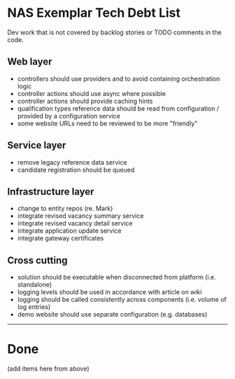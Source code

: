 # NAS Exemplar Tech Debt List #

Dev work that is not covered by backlog stories or TODO comments in the code. 

## Web layer ##

- controllers should use providers and to avoid containing orchestration logic
- controller actions should use async where possible
- controller actions should provide caching hints
- qualification types reference data should be read from configuration / provided by a configuration service
- some website URLs need to be reviewed to be more "friendly"

## Service layer ##

- remove legacy reference data service
- candidate registration should be queued

## Infrastructure layer ##

- change to entity repos (re. Mark)
- integrate revised vacancy summary service
- integrate revised vacancy detail service
- integrate application update service
- integrate gateway certificates

## Cross cutting ##

- solution should be executable when disconnected from platform (i.e. standalone)
- logging levels should be used in accordance with article on wiki
- logging should be called consistently across components (i.e. volume of log entries)
- demo website should use separate configuration (e.g. databases)

----------

# Done #

(add items here from above)
